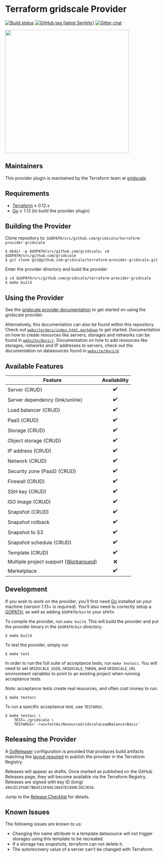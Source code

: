 # Terraform gridscale Provider

[![Build status](https://github.com/gridscale/terraform-provider-gridscale/workflows/Test/badge.svg)](https://github.com/gridscale/terraform-provider-gridscale/actions)
[![GitHub tag (latest SemVer)](https://img.shields.io/github/v/tag/gridscale/terraform-provider-gridscale?label=release)](https://github.com/gridscale/terraform-provider-gridscale/releases)
[![Gitter chat](https://badges.gitter.im/hashicorp-terraform/Lobby.png)](https://gitter.im/hashicorp-terraform/Lobby)

<img src="https://cdn.rawgit.com/hashicorp/terraform-website/master/content/source/assets/images/logo-hashicorp.svg" width="400px">

## Maintainers

This provider plugin is maintained by the Terraform team at [gridscale](https://www.gridscale.io/).

## Requirements

- [Terraform](https://www.terraform.io/downloads.html) ≥ 0.12.x
- [Go](https://golang.org/doc/install) ≥ 1.13 (to build the provider plugin)

## Building the Provider

Clone repository to: `$GOPATH/src/github.com/gridscale/terraform-provider-gridscale`

    $ mkdir -p $GOPATH/src/github.com/gridscale; cd $GOPATH/src/github.com/gridscale
    $ git clone git@github.com:gridscale/terraform-provider-gridscale.git

Enter the provider directory and build the provider

    $ cd $GOPATH/src/github.com/gridscale/terraform-provider-gridscale
    $ make build

## Using the Provider

See the [gridscale provider documentation](https://registry.terraform.io/providers/gridscale/gridscale/latest/docs) to get started on using the gridscale provider.

Alternatively, this documentation can also be found within this repository. Check out [`website/docs/index.html.markdown`](website/docs/index.html.markdown) to get started. Documentation on how to create resources like servers, storages and networks can be found in [`website/docs/r`](website/docs/r). Documentation on how to add resources like storages, networks and IP addresses to servers, check out the documentation on datasources found in [`website/docs/d`](website/docs/d).

## Available Features

| Feature | Availability |
|---|:---:|
| Server (CRUD) | :heavy_check_mark: |
| Server dependency (link/unlink) | :heavy_check_mark: |
| Load balancer (CRUD) | :heavy_check_mark: |
| PaaS (CRUD) | :heavy_check_mark: |
| Storage (CRUD) | :heavy_check_mark: |
| Object storage (CRUD) | :heavy_check_mark: |
| IP address (CRUD) | :heavy_check_mark: |
| Network (CRUD) | :heavy_check_mark: |
| Security zone (PaaS) (CRUD) | :heavy_check_mark: |
| Firewall (CRUD) | :heavy_check_mark: |
| SSH key (CRUD) | :heavy_check_mark: |
| ISO Image (CRUD) | :heavy_check_mark: |
| Snapshot (CRUD) | :heavy_check_mark: |
| Snapshot rollback | :heavy_check_mark: |
| Snapshot to S3 | :heavy_check_mark: |
| Snapshot schedule (CRUD) | :heavy_check_mark: |
| Template (CRUD) | :heavy_check_mark: |
| Multiple project support ([Workaround](https://github.com/gridscale/terraform-examples/tree/master/multi-project)) | :x: |
| Marketplace | :heavy_check_mark: |

## Development

If you wish to work on the provider, you'll first need [Go](http://www.golang.org) installed on your machine (version 1.13+ is *required*). You'll also need to correctly setup a [GOPATH](http://golang.org/doc/code.html#GOPATH), as well as adding `$GOPATH/bin` to your `$PATH`.

To compile the provider, run `make build`. This will build the provider and put the provider binary in the `$GOPATH/bin` directory.

    $ make build

To test the provider, simply run

    $ make test

In order to run the full suite of acceptance tests, run `make testacc`. You will need to set `GRIDSCALE_UUID`, `GRIDSCALE_TOKEN`, and `GRIDSCALE_URL` environment variables to point to an existing project when running acceptance tests.

*Note:* acceptance tests create real resources, and often cost money to run.

    $ make testacc

To run a specific acceptance test, use `TESTARGS`.

    $ make testacc \
        TEST=./gridscale \
        TESTARGS='-run=TestAccResourceGridscaleLoadBalancerBasic'

## Releasing the Provider

A [GoReleaser](https://goreleaser.com/) configuration is provided that produces build artifacts matching the [layout required](https://www.terraform.io/docs/registry/providers/publishing.html#manually-preparing-a-release) to publish the provider in the Terraform Registry.

Releases will appear as drafts. Once marked as published on the GitHub Releases page, they will become available via the Terraform Registry. Releases are signed with key ID (long) `4841EC2F6BC7BD4515F60C10047EC899C2DC3656`.

Jump to the [Release Checklist](release-checklist.md) for details.

## Known Issues

The following issues are known to us:

- Changing the name attribute in a template datasource will not trigger storages using this template to be recreated.
- If a storage has snapshots, terraform can not delete it.
- The autorecovery value of a server can't be changed with Terraform.
